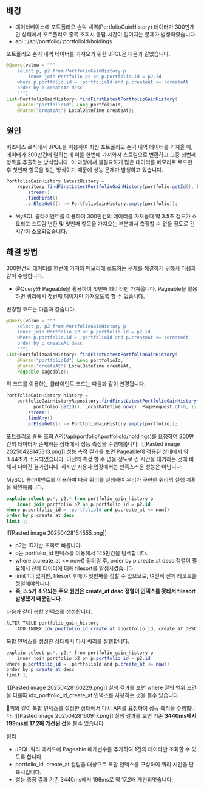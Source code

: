 
## 배경
- 데이터베이스에 포트폴리오 손익 내역(PortfolioGainHistory) 데이터가 300만개인 상태에서 포트폴리오 종목 조회시 응답 시간이 길어지는 문제가 발생하였습니다.
- api : /api/portfolio/:portfolioId/holdings

포트폴리오 손익 내역 데이터를 가져오기 위한 JPQL은 다음과 같았습니다.
```java
@Query(value = """  
    select p, p2 from PortfolioGainHistory p    
	    inner join Portfolio p2 on p.portfolio.id = p2.id  
    where p.portfolio.id = :portfolioId and p.createAt <= :createAt    
    order by p.createAt desc    
    """)  
List<PortfolioGainHistory> findFirstLatestPortfolioGainHistory(
	@Param("portfolioId") Long portfolioId, 
	@Param("createAt") LocalDateTime createAt);
```

## 원인
비즈니스 로직에서 JPQL을 이용하여 최신 포트폴리오 손익 내역 데이터를 가져올 때, 데이터가 300만건에 달하는데 이를 한번에 가져와서 스트림으로 변환하고 그중 첫번째 항목을 추출하는 방식입니다. 이 과정에서 불필요하게 많은 데이터를 메모리로 로드한 후 첫번째 항목을 찾는 방식이기 때문에 성능 문제가 발생하고 있습니다.
```java
PortfolioGainHistory latestHistory =  
    repository.findFirstLatestPortfolioGainHistory(portfolio.getId(), LocalDateTime.now())  
       .stream()  
       .findFirst()  
       .orElseGet(() -> PortfolioGainHistory.empty(portfolio));
```
- MySQL 클라이언트를 이용하여 300만건의 데이터를 가져올때 약 3.5초 정도가 소요되고 스트림 변환 및 첫번째 항목을 가져오는 부분에서 측정할 수 없을 정도로 긴 시간이 소요되었습니다.

## 해결 방법
300만건의 데이터를 한번에 가져와 메모리에 로드하는 문제를 해결하기 위해서 다음과 같이 수행합니다.
- @Query와 Pageable을 활용하여 첫번째 데이터만 가져옵니다. Pageable을 활용하면 쿼리에서 첫번째 페이지만 가져오도록 할 수 있습니다.

변경된 코드는 다음과 같습니다.
```java
@Query(value = """  
    select p, p2 from PortfolioGainHistory p    
    inner join Portfolio p2 on p.portfolio.id = p2.id  
    where p.portfolio.id = :portfolioId and p.createAt <= :createAt    
    order by p.createAt desc    
    """)  
List<PortfolioGainHistory> findFirstLatestPortfolioGainHistory(  
    @Param("portfolioId") Long portfolioId, 
    @Param("createAt") LocalDateTime createAt, 
    Pageable pageable);
```

위 코드를 이용하는 클라이언트 코드는 다음과 같이 변경됩니다.
```java
PortfolioGainHistory history =  
    portfolioGainHistoryRepository.findFirstLatestPortfolioGainHistory(  
          portfolio.getId(), LocalDateTime.now(), PageRequest.of(0, 1))  
       .stream()  
       .findAny()  
       .orElseGet(() -> PortfolioGainHistory.empty(portfolio));
```

포트폴리오 종목 조회 API(/api/portfolio/:portfolioId/holdings)를 요청하여 300만건의 데이터가 존재하는 상태에서 성능 측정을 수행해봅니다.
![[Pasted image 20250428145313.png]]
성능 측정 결과를 보면 Pageable이 적용된 상태에서 약 3.44초가 소요되었습니다. 이전의 측정 할 수 없을 정도로 긴 시간을 대기하는 것에 비해서 나아진 결과입니다. 하지만 사용자 입장에서는 만족스러운 성능은 아닙니다.

MySQL 클라이언트를 이용하여 다음 쿼리를 실행하여 우리가 구현한 쿼리의 실행 계획을 확인해봅니다.
```sql
explain select p.*, p2.* from portfolio_gain_history p  
    inner join portfolio p2 on p.portfolio_id = p2.id  
where p.portfolio_id = :portfolioId and p.create_at <= now()  
order by p.create_at desc  
limit 1;
```
![[Pasted image 20250428154555.png]]
- p2는 ID기반 조회로 빠릅니다.
- p는 portfolio_id 인덱스를 이용해서 145만건을 탐색합니다.
- where p.create_at <= now() 필터링 후, order by p.create_at desc 정렬이 필요해서 전체 데이터에 대해 filesort를 발생시켰습니다.
- limit 1이 있지만, filesort 후에야 첫번째를 정할 수 있으므로, 여전히 전체 레코드를 정렬해야합니다.
- **즉, 3.5가 소요되는 주요 원인은 create_at desc 정렬이 인덱스를 못타서 filesort 발생했기 때문입니다.**

다음과 같이 복합 인덱스를 생성합니다.
```java
ALTER TABLE portfolio_gain_history  
    ADD INDEX idx_portfolio_id_create_at (portfolio_id, create_at DESC);
```

복합 인덱스를 생성한 상태에서 다시 쿼리를 실행합니다.
```java
explain select p.*, p2.* from portfolio_gain_history p  
    inner join portfolio p2 on p.portfolio_id = p2.id  
where p.portfolio_id = :portfolioId and p.create_at <= now()  
order by p.create_at desc  
limit 1;
```
![[Pasted image 20250428160229.png]]
실행 결과를 보면 where 절의 범위 조건을 다룰때 idx_portfolio_id_create_at 인덱스를 사용하는 것을 볼수 있습니다.

위와 같이 복합 인덱스를 설정한 상태에서 다시 API를 요청하여 성능 측적을 수행합니다.
![[Pasted image 20250428160917.png]]
실행 결과를 보면 기존 **3440ms에서 199ms로 17.2배 개선된 것**을 볼수 있습니다.

정리
- JPQL 쿼리 메서드에 Pageable 매개변수를 추가하여 1건의 데이터만 조회할 수 있도록 합니다.
- portfolio_id, create_at 컬럼을 대상으로 복합 인덱스를 구성하여 쿼리 시간을 단축시킵니다.
- 성능 측정 결과 기존 3440ms에서 199ms로 약 17.2배 개선되엇습니다.